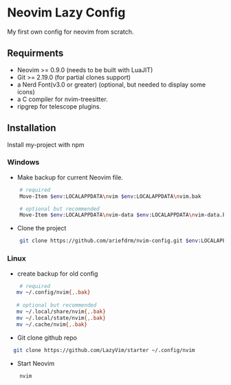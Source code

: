 
# Neovim  Lazy Config

My first own config for neovim from scratch. 


## Requirments

 - Neovim >= 0.9.0 (needs to be built with LuaJIT)
 - Git >= 2.19.0 (for partial clones support)
 - a Nerd Font(v3.0 or greater) (optional, but needed to display some icons)
 - a C compiler for nvim-treesitter.
 - ripgrep for telescope plugins.

## Installation

Install my-project with npm

### Windows
- Make backup for current Neovim file.
```bash
    # required
    Move-Item $env:LOCALAPPDATA\nvim $env:LOCALAPPDATA\nvim.bak

    # optional but recommended
    Move-Item $env:LOCALAPPDATA\nvim-data $env:LOCALAPPDATA\nvim-data.bak
```
- Clone the project

```bash
    git clone https://github.com/ariefdrm/nvim-config.git $env:LOCALAPPDATA\nvim
```

### Linux

- create backup for old config
```bash
    # required
   mv ~/.config/nvim{,.bak}
   
   # optional but recommended
   mv ~/.local/share/nvim{,.bak}
   mv ~/.local/state/nvim{,.bak}
   mv ~/.cache/nvim{,.bak}
```

- Git clone github repo
```bash
  git clone https://github.com/LazyVim/starter ~/.config/nvim
```

- Start Neovim 
```bash
    nvim
```
    
